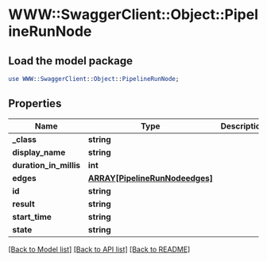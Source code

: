# WWW::SwaggerClient::Object::PipelineRunNode

## Load the model package
```perl
use WWW::SwaggerClient::Object::PipelineRunNode;
```

## Properties
Name | Type | Description | Notes
------------ | ------------- | ------------- | -------------
**_class** | **string** |  | [optional] 
**display_name** | **string** |  | [optional] 
**duration_in_millis** | **int** |  | [optional] 
**edges** | [**ARRAY[PipelineRunNodeedges]**](PipelineRunNodeedges.md) |  | [optional] 
**id** | **string** |  | [optional] 
**result** | **string** |  | [optional] 
**start_time** | **string** |  | [optional] 
**state** | **string** |  | [optional] 

[[Back to Model list]](../README.md#documentation-for-models) [[Back to API list]](../README.md#documentation-for-api-endpoints) [[Back to README]](../README.md)


